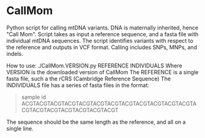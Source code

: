 # CallMom
Python script for calling mtDNA variants. DNA is maternally inherited, hence "Call Mom". Script takes as input a reference sequence, and a fasta file with individual mtDNA sequences. The script identifies variants with respect to the reference and outputs in VCF format. Calling includes SNPs, MNPs, and indels.

How to use:
./CallMom.VERSION.py REFERENCE INDIVIDUALS
Where
VERSION is the downloaded version of CallMom
The REFERENCE is a single fasta file, such a the rCRS (Cambridge Reference Sequence)
The INDIVIDUALS file has a series of fasta files in the format:

>sample id
ACGTACGTACGTACGTACGTACGTACGTACGTACGTACGTACGTACGTACGTACGTACGTACGTACGTACGTACGT

The sequence should be the same length as the reference, and all on a single line.
